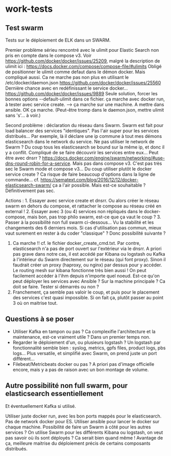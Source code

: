 # work-tests

## Test swarm 

Tests sur le déploiement de ELK dans un SWARM.

Premier problème sérieu rencontré avec le ulimit pour Elastic Search non pris en compte dans le compose v3.
Voir https://github.com/docker/docker/issues/25209, malgré la description de ulimit ici : https://docs.docker.com/compose/compose-file/#ulimits
Obligé de positionner le ulimit comme defaut dans le démon docker. 
Mais compliqué aussi. Ca ne marche pas non plus en utilisant le /etc/docker/daemon.json https://github.com/docker/docker/issues/25560
Dernière chance avec en redéfinissant le service docker... https://github.com/docker/docker/issues/9889
Seule solution, forcer les bonnes options --default-ulimit dans ce fichier. ça marche avec docker run, à tester avec service create.
 --> ça marche sur une machine. A mettre dans ansible. OK ça marche.
(Peut-être tromp dans le daemon.json, mettre ulimit sans 's'... à voir.)

Second problème : déclaration du réseau dans Swarm. Swarm est fait pour load balancer des services "identiques". Pas l'air super pour les services distribués... Par exemple, là il déclare une ip commune à tout mes démons elasticsearch dans le network du service. Ne pas utiliser le network de Swarm ? Du coup tous les elasticsearch se bound sur la même ip, et donc il y a conflit. Compliqué de se faire découvrir les services entre eux... Peut être avec dnsrr ? https://docs.docker.com/engine/swarm/networking/#use-dns-round-robin-for-a-service. Mais pas dans compose v3.
C'est pas très sec le Swarm mode et compose v3...
Du coup utiliser plutôt le docker service create ? Ca risque de faire beaucoup d'options dans la ligne de commande...
cf. https://sematext.com/blog/2016/12/12/docker-elasticsearch-swarm/ ça a l'air possible. Mais est-ce souhaitable ? Définitivement pas sec.

Actions : 1. Essayer avec service create et dnsrr. Ou alors créer le réseau swarm en dehors du compose, et rattacher le compose au réseau créé en external !
           2. Essayer avec 3 (ou 4) services non répliqués dans le docker-compose, mais bon, pas trop philo swarm, est-ce que ça vaut le coup ?
           3. Passer à la possibilité non full swarm ci-dessous...
Vu la stabilité et les changements des 6 derniers mois. Si cas d'utilisation pas commun, mieux vaut surement en rester à du coder "classique" ? Donc possibilité suivante ?

1. Ca marche !! cf. le fichier docker_create_cmd.txt. Par contre, elasticsearch n'a pas de port ouvert sur l'extérieur via le dnsrr. A priori pas grave dans notre cas, il est accédé par Kibana ou logstash ou Kafka à l'intérieur du Swarm directement sur le réseau (qui font proxy). Sinon il faudrait créer un proxy (haproxy, ou nginx) par dessus pour y accéder.
Le routing mesh sur kibana fonctionne très bien aussi ! On peut facilement accéder à l'ihm depuis n'importe quel noeud.
Est-ce qu'on peut déployer les services avec Ansible ? Sur la machine principale ? Ca doit se faire. Tester si démarrés ou non ?
2. Franchement, ça semble pas valoir le coup, et puis pour le placement des services c'est quasi impossible. Si on fait ça, plutôt passer au point 3 où on maitrise tout.

## Questions à se poser 
 * Utiliser Kafka en tampon ou pas ? Ca complexifie l'architecture et la maintenance, est-ce vraiment utile ? Dans un premier temps non.
 * Regarder le déploiement d'un, ou plusieurs logstash ? Un logstash par fonctionnalité semble bien : syslog, metrics, gpfs files, product logs, pbs logs... Plus versatile, et simplifié avec Swarm, on prend juste un port différent...
 * Filebeat/Metricbeats docker ou pas ? A priori pas d'image officielle encore, mais y a  pas de raison avec un bon montage de volume.


## Autre possibilité non full swarm, pour elasticsearch essentiellement
Et éventuellement Kafka si utilisé.

Utiliser juste docker run, avec les bon ports mappés pour le elasticsearch.
Pas de network docker pour ES.
Utiliser ansible pour lancer le docker sur chaque machine.
Possibilité de faire un Swarm à côté pour les autres services ? On utilise Swarm pour les différents Kibana ou logstash, on veut pas savoir où ils sont déployés ? Ca serait bien quand même !
Avantage de ça, meilleure maitrise du déploiement précis de certains composants distribués.